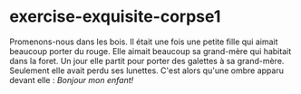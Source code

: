 # exercise-exquisite-corpse1
Promenons-nous dans les bois.
Il était une fois une petite fille qui aimait beaucoup porter du rouge.
Elle aimait beaucoup sa grand-mère qui habitait dans la foret.
Un jour elle partit pour porter des galettes à sa grand-mère.
Seulement elle avait perdu ses lunettes.
C'est alors qu'une ombre apparu devant elle  : *Bonjour mon enfant!*
